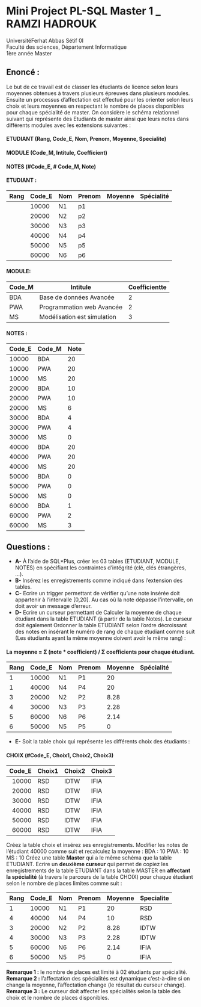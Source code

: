# Mini Project PL-SQL  Master 1 _ RAMZI HADROUK 
UniversitéFerhat Abbas Sétif 0I <br>
Faculté des sciences, Département Informatique <br>
1ère année Master  <br> 

## Enoncé :
Le but de ce travail est de classer les étudiants de licence selon leurs moyennes obtenues à travers plusieurs épreuves dans plusieurs modules. 
Ensuite un processus d’affectation est effectué pour les orienter selon leurs choix et leurs moyennes en respectant le nombre de places disponibles pour chaque spécialité de master.
On considère le schéma relationnel suivant qui représente des Etudiants de master ainsi que leurs
notes dans différents modules avec les extensions suivantes :
#### ETUDIANT (Rang, Code_E, Nom, Prenom, Moyenne, Specialite)
#### MODULE (Code_M, Intitule, Coefficient)
#### NOTES (#Code_E, # Code_M, Note) 

#### ETUDIANT :
| Rang | Code_E | Nom    | Prenom  | Moyenne | Spécialité |
|------|--------|--------|---------|---------|------------|
|      | 10000  | N1     | p1      |         |            |
|      | 20000  | N2     | p2      |         |            |
|      | 30000  | N3     | p3      |         |            |
|      | 40000  | N4     | p4      |         |            |
|      | 50000  | N5     | p5      |         |            |
|      | 60000  | N6     | p6      |         |            |

#### MODULE:
| Code_M | Intitule                      | Coefficientte|
|--------|-------------------------------|--------------|
|   BDA  |   Base de données Avancée     |     2        |
|   PWA  |   Programmation web Avancée   |     2        |
|   MS   |   Modélisation est simulation |     3        |

#### NOTES :
| Code_E | Code_M | Note |
|--------|--------|------|
| 10000  | BDA    | 20   |
| 10000  | PWA    | 20   |
| 10000  | MS     | 20   |
| 20000  | BDA    | 10   |
| 20000  | PWA    | 10   |
| 20000  | MS     | 6    |
| 30000  | BDA    | 4    |
| 30000  | PWA    | 4    |
| 30000  | MS     | 0    |
| 40000  | BDA    | 20   |
| 40000  | PWA    | 20   |
| 40000  | MS     | 20   |
| 50000  | BDA    | 0    |
| 50000  | PWA    | 0    |
| 50000  | MS     | 0    |
| 60000  | BDA    | 1    |
| 60000  | PWA    | 2    |
| 60000  | MS     | 3    |

## Questions :
* **A-** À l’aide de SQL*Plus, créer les 03 tables (ETUDIANT, MODULE, NOTES) en spécifiant les
contraintes d’intégrité (clé, clés étrangères, …).
* **B-**  Insérez les enregistrements comme indiqué dans l’extension des tables.
* **C-** Ecrire un trigger permettant de vérifier qu’une note insérée doit appartenir à l’intervalle [0,20].
Au cas où la note dépasse l’intervalle, on doit avoir un message d’erreur.
* **D-** Ecrire un curseur permettant de Calculer la moyenne de chaque étudiant dans la table ETUDIANT
(à partir de la table Notes). Le curseur doit également Ordonner la table ETUDIANT selon l’ordre
décroissant des notes en insérant le numéro de rang de chaque étudiant comme suit (Les étudiants
ayant la même moyenne doivent avoir le même rang) :
#### La moyenne = Σ (note * coefficient) / Σ coefficients pour chaque étudiant.

| Rang | Code_E | Nom | Prenom | Moyenne | Spécialité |
| ---- | ------ | --- | ------ | ------- | ---------- |
| 1    | 10000  | N1  | P1     | 20      |            |
| 1    | 40000  | N4  | P4     | 20      |            |
| 3    | 20000  | N2  | P2     | 8.28    |            |
| 4    | 30000  | N3  | P3     | 2.28    |            |
| 5    | 60000  | N6  | P6     | 2.14    |            |
| 6    | 50000  | N5  | P5     | 0       |            |

* **E-** Soit la table choix qui représente les différents choix des étudiants :
#### CHOIX (#Code_E, Choix1, Choix2, Choix3) 

| Code_E | Choix1 | Choix2 | Choix3 |
|-------:|--------|--------|--------|
| 10000  | RSD    | IDTW   | IFIA   |
| 20000  | RSD    | IDTW   | IFIA   |
| 30000  | RSD    | IDTW   | IFIA   |
| 40000  | RSD    | IDTW   | IFIA   |
| 50000  | RSD    | IDTW   | IFIA   |
| 60000  | RSD    | IDTW   | IFIA   |

Créez la table choix et insérez ses enregistrements.
Modifier les notes de l’étudiant 40000 comme suit et recalculez la moyenne :
BDA : 10
PWA : 10
MS : 10
Créez une table **Master** qui a le même schéma que la table ETUDIANT.
Ecrire un **deuxième curseur** qui permet de copiez les enregistrements de la table ETUDIANT dans la
table MASTER en **affectant la spécialité** (à travers le parcours de la table CHOIX) pour chaque étudiant
selon le nombre de places limites comme suit : 

| Rang | Code_E | Nom | Prenom | Moyenne | Specialite |
|------|--------|-----|--------|---------|------------|
| 1    | 10000  | N1  | P1     | 20      | RSD        |
| 4    | 40000  | N4  | P4     | 10      | RSD        |
| 3    | 20000  | N2  | P2     | 8.28    | IDTW       |
| 4    | 30000  | N3  | P3     | 2.28    | IDTW       |
| 5    | 60000  | N6  | P6     | 2.14    | IFIA       |
| 6    | 50000  | N5  | P5     | 0       | IFIA       |

**Remarque 1 :** le nombre de places est limité à 02 étudiants par spécialité. <br> 
**Remarque 2 :** l’affectation des spécialités est dynamique c’est-à-dire si on change la moyenne, 
l’affectation change (le résultat du curseur change). <br> 
**Remarque 3 :** Le curseur doit affecter les spécialités selon la table des choix et le nombre de places
disponibles. <br> 


